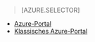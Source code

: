 > [AZURE.SELECTOR]
- [Azure-Portal](../articles/storage/storage-monitoring-diagnosing-troubleshooting.md)
- [Klassisches Azure-Portal](../articles/storage/storage-monitoring-diagnosing-troubleshooting-classic-portal.md)


